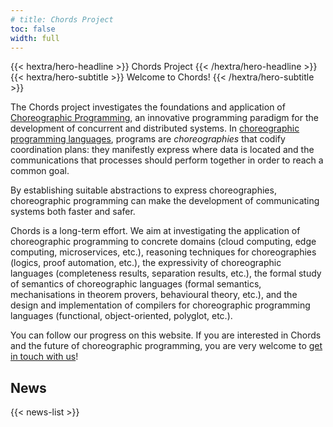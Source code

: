 ```yaml
---
# title: Chords Project
toc: false
width: full
---
```


<div class="hx-mt-6 hx-mb-6">
{{< hextra/hero-headline >}}
  Chords Project
{{< /hextra/hero-headline >}}
</div>

<div class="hx-mb-12">
{{< hextra/hero-subtitle >}}
  Welcome to Chords!
{{< /hextra/hero-subtitle >}}

The Chords project investigates the foundations and application of [Choreographic Programming](https://en.wikipedia.org/wiki/Choreographic_programming), an innovative programming paradigm for the development of concurrent and distributed systems.
In [choreographic programming languages](https://www.fabriziomontesi.com/bliki/ChoreographicProgramming), programs are _choreographies_ that codify coordination plans: they manifestly express where data is located and the communications that processes should perform together in order to reach a common goal.

By establishing suitable abstractions to express choreographies, choreographic programming can make the development of communicating systems both faster and safer.

Chords is a long-term effort. We aim at investigating the application of choreographic programming to concrete domains (cloud computing, edge computing, microservices, etc.), reasoning techniques for choreographies (logics, proof automation, etc.), the expressivity of choreographic languages (completeness results, separation results, etc.), the formal study of semantics of choreographic languages (formal semantics, mechanisations in theorem provers, behavioural theory, etc.), and the design and implementation of compilers for choreographic programming languages (functional, object-oriented, polyglot, etc.).

You can follow our progress on this website. If you are interested in Chords and the future of choreographic programming, you are very welcome to [get in touch with us](/about)!

</div>

<!-- ## Projects

<div class="hx-block hx-h-4"></div>

{{< hextra/feature-grid >}}

    {{< hextra/feature-card
    title="Choral"
    subtitle="Powerful, Higher-order, Object-oriented choreographic programming language"
    link="https://www.choral-lang.org/"
    style="background: radial-gradient(ellipse at 50% 80%,rgba(179, 68, 255, 0.21),hsla(249.7, 100%, 92.7%, 0.05));">}}

{{< /hextra/feature-grid >}}

## Publications

<div class="hx-block hx-h-4"></div> -->

<!-- <a class="hideUnderline" href="https://dl.acm.org/doi/10.1145/3632398">
{{< callout emoji="📖" >}}
Choral: Object-oriented Choreographic Programming
{{< /callout >}}
</a> -->
<!-- 
<div class="hideUnderline">

{{< card
link="https://dl.acm.org/doi/10.1145/3632398"
title="Choral: Object-oriented Choreographic Programming"
subtitle="Read more about the Choral programming language" >}}

</div> -->

## News

{{< news-list >}}

<!-- {{< cards >}}
{{< card link="docs" title="Docs" icon="book-open" >}}
{{< card link="about" title="About" icon="user" >}}
{{< /cards >}} -->
